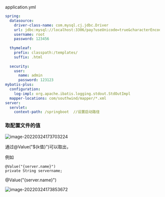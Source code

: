 application.yml

```yml
spring:
  datasource:
    driver-class-name: com.mysql.cj.jdbc.Driver
    url: jdbc:mysql://localhost:3306/pay?useUnicode=true&characterEncoding=UTF-8&serverTimezone=Asia/Shanghai
    username: root
    password: 123456
    
  thymeleaf:
    prefix: classpath:/templates/
    suffix: .html
  
  security:
    user:
      name: admin
      password: 123123
mybatis-plus:
  configuration:
    log-impl: org.apache.ibatis.logging.stdout.StdOutImpl
  mapper-locations: com/southwind/mapper/*.xml
server:
  servlet:
    context-path: /springboot  //设置启动路径
```



### 取配置文件的值

![image-20220324173703224](C:\Users\DELL\AppData\Roaming\Typora\typora-user-images\image-20220324173703224.png)

通过@Value("${k值}")可以取出，

例如

```
@Value("{server.name}")
private String servername;
```

@Value("{server.name}")

![image-20220324173853672](C:\Users\DELL\AppData\Roaming\Typora\typora-user-images\image-20220324173853672.png)